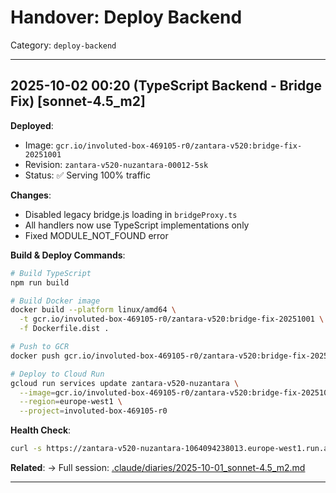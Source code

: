 # Handover: Deploy Backend

Category: `deploy-backend`

---

## 2025-10-02 00:20 (TypeScript Backend - Bridge Fix) [sonnet-4.5_m2]

**Deployed**:
- Image: `gcr.io/involuted-box-469105-r0/zantara-v520:bridge-fix-20251001`
- Revision: `zantara-v520-nuzantara-00012-5sk`
- Status: ✅ Serving 100% traffic

**Changes**:
- Disabled legacy bridge.js loading in `bridgeProxy.ts`
- All handlers now use TypeScript implementations only
- Fixed MODULE_NOT_FOUND error

**Build & Deploy Commands**:
```bash
# Build TypeScript
npm run build

# Build Docker image
docker build --platform linux/amd64 \
  -t gcr.io/involuted-box-469105-r0/zantara-v520:bridge-fix-20251001 \
  -f Dockerfile.dist .

# Push to GCR
docker push gcr.io/involuted-box-469105-r0/zantara-v520:bridge-fix-20251001

# Deploy to Cloud Run
gcloud run services update zantara-v520-nuzantara \
  --image=gcr.io/involuted-box-469105-r0/zantara-v520:bridge-fix-20251001 \
  --region=europe-west1 \
  --project=involuted-box-469105-r0
```

**Health Check**:
```bash
curl -s https://zantara-v520-nuzantara-1064094238013.europe-west1.run.app/health | jq .
```

**Related**:
→ Full session: [.claude/diaries/2025-10-01_sonnet-4.5_m2.md](#fix-applied-bridgejs-error-resolved)

---
